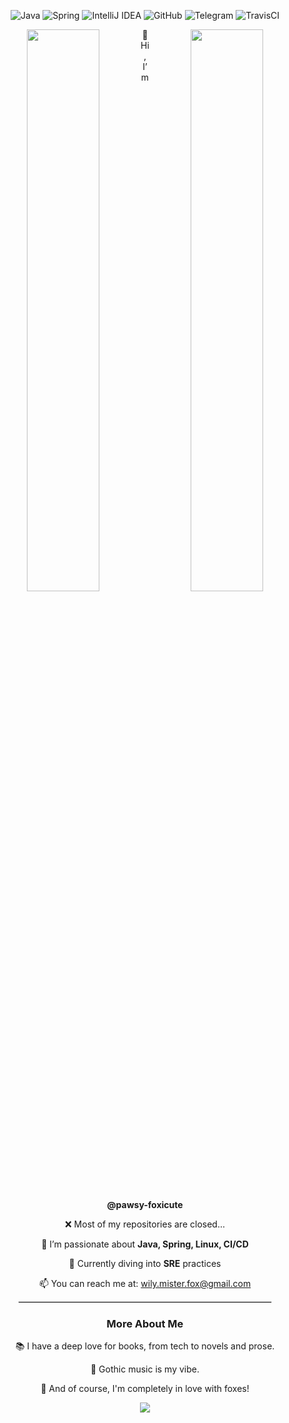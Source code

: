 <p align="center">
  <img alt="Java" src="https://img.shields.io/badge/java-%23ED8B00.svg?&style=for-the-badge&logo=java&logoColor=white"/>
  <img alt="Spring" src="https://img.shields.io/badge/spring-%236DB33F.svg?&style=for-the-badge&logo=spring&logoColor=white"/>
  <img alt="IntelliJ IDEA" src="https://img.shields.io/badge/IntelliJIDEA-000000.svg?&style=for-the-badge&logo=intellij-idea&logoColor=white"/>
  <img alt="GitHub" src="https://img.shields.io/badge/github-%23121011.svg?&style=for-the-badge&logo=github&logoColor=white"/>
  <img alt="Telegram" src="https://img.shields.io/badge/Telegram-2CA5E0?style=for-the-badge&logo=telegram&logoColor=white" />
  <img alt="TravisCI" src="https://img.shields.io/badge/travisci-%232B2F33.svg?&style=for-the-badge&logo=travis&logoColor=white"/>  
</p>

<p align="center">
  <img align="left" width="48%" src="https://github-readme-stats.vercel.app/api/top-langs/?username=pawsy-foxicute&theme=dracula"/>
  <img align="right" width="48%" src="https://github-readme-stats.vercel.app/api/?username=pawsy-foxicute&theme=dracula"/>
</p>

<div align="center">
  <p>👋 Hi, I’m <strong>@pawsy-foxicute</strong></p>
  <p>❌ Most of my repositories are closed...</p>
  <p>👀 I’m passionate about <strong>Java, Spring, Linux, CI/CD</strong></p>
  <p>🌱 Currently diving into <strong>SRE</strong> practices</p>
  <p>📫 You can reach me at: <a href="mailto:wily.mister.fox@gmail.com">wily.mister.fox@gmail.com</a></p>
  
  <hr style="width:80%;border:1px solid #ddd;" />
  
  <h3>More About Me</h3>
  <p>📚 I have a deep love for books, from tech to novels and prose.</p>
  <p>👻 Gothic music is my vibe.</p>
  <p>🦊 And of course, I'm completely in love with foxes!</p>
</div>

<p align="center">
  <img src="https://estruyf-github.azurewebsites.net/api/VisitorHit?user=pawsy-foxicut&repo=pawsy-foxicute&countColor=%237B1E7A" />
</p>
